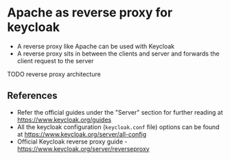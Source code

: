 
# Apache as reverse proxy for keycloak 

* A reverse proxy like Apache can be used with Keycloak
* A reverse proxy sits in between the clients and server and forwards the client request to the server

TODO reverse proxy architecture 




## References
* Refer the official guides under the "Server" section for further reading at https://www.keycloak.org/guides
* All the keycloak configuration (`keycloak.conf` file) options can be found at https://www.keycloak.org/server/all-config 
* Official Keycloak reverse proxy guide - https://www.keycloak.org/server/reverseproxy
<!--stackedit_data:
eyJoaXN0b3J5IjpbLTgxMzA5NzAzNSwtMTc3ODA1NTUxMl19
-->